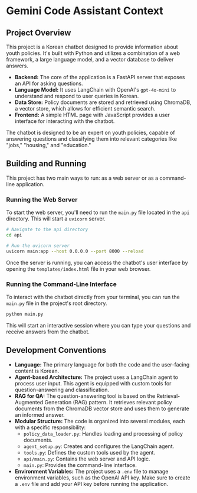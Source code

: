 # Gemini Code Assistant Context

## Project Overview

This project is a Korean chatbot designed to provide information about youth policies. It's built with Python and utilizes a combination of a web framework, a large language model, and a vector database to deliver answers.

- **Backend:** The core of the application is a FastAPI server that exposes an API for asking questions.
- **Language Model:** It uses LangChain with OpenAI's `gpt-4o-mini` to understand and respond to user queries in Korean.
- **Data Store:** Policy documents are stored and retrieved using ChromaDB, a vector store, which allows for efficient semantic search.
- **Frontend:** A simple HTML page with JavaScript provides a user interface for interacting with the chatbot.

The chatbot is designed to be an expert on youth policies, capable of answering questions and classifying them into relevant categories like "jobs," "housing," and "education."

## Building and Running

This project has two main ways to run: as a web server or as a command-line application.

### Running the Web Server

To start the web server, you'll need to run the `main.py` file located in the `api` directory. This will start a `uvicorn` server.

```bash
# Navigate to the api directory
cd api

# Run the uvicorn server
uvicorn main:app --host 0.0.0.0 --port 8000 --reload
```

Once the server is running, you can access the chatbot's user interface by opening the `templates/index.html` file in your web browser.

### Running the Command-Line Interface

To interact with the chatbot directly from your terminal, you can run the `main.py` file in the project's root directory.

```bash
python main.py
```

This will start an interactive session where you can type your questions and receive answers from the chatbot.

## Development Conventions

- **Language:** The primary language for both the code and the user-facing content is Korean.
- **Agent-based Architecture:** The project uses a LangChain agent to process user input. This agent is equipped with custom tools for question-answering and classification.
- **RAG for QA:** The question-answering tool is based on the Retrieval-Augmented Generation (RAG) pattern. It retrieves relevant policy documents from the ChromaDB vector store and uses them to generate an informed answer.
- **Modular Structure:** The code is organized into several modules, each with a specific responsibility:
    - `policy_data_loader.py`: Handles loading and processing of policy documents.
    - `agent_setup.py`: Creates and configures the LangChain agent.
    - `tools.py`: Defines the custom tools used by the agent.
    - `api/main.py`: Contains the web server and API logic.
    - `main.py`: Provides the command-line interface.
- **Environment Variables:** The project uses a `.env` file to manage environment variables, such as the OpenAI API key. Make sure to create a `.env` file and add your API key before running the application.
